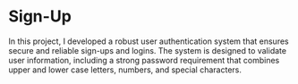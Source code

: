 # Sign-Up
In this project, I developed a robust user authentication system that ensures secure and reliable sign-ups and logins. The system is designed to validate user information, including a strong password requirement that combines upper and lower case letters, numbers, and special characters.
